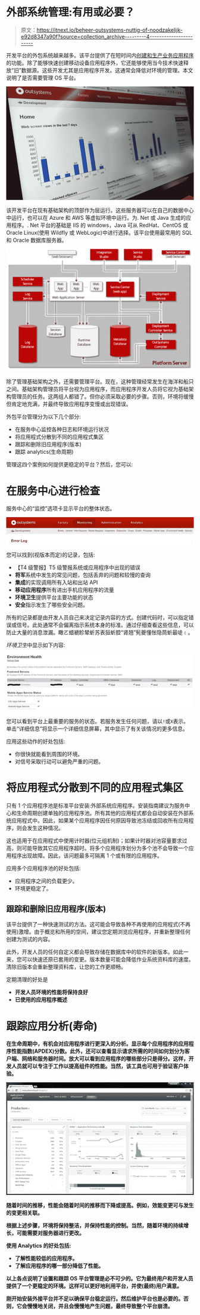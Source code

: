 # 外部系统管理:有用或必要？

> 原文：<https://itnext.io/beheer-outsystems-nuttig-of-noodzakelijk-e92d8347a90f?source=collection_archive---------4----------------------->

开发平台的外包系统越来越多。该平台提供了在短时间内[创建和生产业务应用程序](/de-toegevoegde-waarde-van-rapid-application-development-platformen-binnen-organisaties-aa81f9816cbb)的功能。除了能够快速创建移动设备应用程序外，它还能够使用当今技术快速释放“旧”数据源。这些开发尤其是应用程序开发。这通常会降低对环境的管理。本文说明了是否需要管理 OS 平台。

![](img/a24e5c979812a4cdb775aa6cdcb799d2.png)

该开发平台在现有基础架构的顶部作为层运行。这些服务器可以在自己的数据中心中运行，也可以在 Azure 和 AWS 等虚拟环境中运行。为. Net 或 Java 生成的应用程序。. Net 平台的基础是 IIS 的 windows，Java 可从 RedHat、CentOS 或 Oracle Linux(使用 Wildfly 或 WebLogic)中进行选择。该平台使用最常用的 SQL 和 Oracle 数据库服务器。

![](img/74ffab004b7087b54aa41b396340fdce.png)

除了管理基础架构之外，还需要管理平台。现在，这种管理经常发生在海洋和船只之间。基础架构管理员将平台视为应用程序，而应用程序开发人员将它视为基础架构管理员的任务。这两组人都错了。但你必须采取必要的步骤。否则，环境将缓慢但肯定地充满，并最终导致应用程序变慢或出现错误。

外包平台管理分为以下几个部分:

*   在服务中心监控各种日志和环境运行状况
*   将应用程式分散到不同的应用程式集区
*   跟踪和删除旧应用程序(版本)
*   跟踪 analytics(生命周期)

管理这四个案例如何提供更稳定的平台？然后，您可以:

# **在服务中心进行检查**

服务中心的“监控”选项卡显示平台的整体状态。

![](img/6511f37388baf054c086fb7e025ff713.png)

您可以找到(视版本而定)的记录，包括:

*   【T4 级警报】T5 级警报系统或应用程序中出现的错误
*   **将军**系统中发生的常见问题，包括丢弃的问题和较慢的查询
*   **集成**的实现调用所有入站和出站 API
*   **移动应用程序**所有进出手机应用程序的流量
*   **环境卫生**提供平台主要功能的状态
*   **安全**指示发生了哪些安全问题。

所有的记录都是由开发人员自己来决定记录内容的方式。创建代码时，可以指定错误或信号。此处通常不会偏离指示系统本身的标准。通过仔细查看这些信息，可以防止大量的消息泄漏。瞰ㄛ蜡褫眕辇蚚苏表狟蚚腔“肾翘”髡夔懂怅隐茼蚚最唗﹝。

*环境卫生*中显示如下内容:

![](img/62369e8deb0ea3f6e1b75668b4f9ac51.png)

您可以看到平台上最重要的服务的状态。若服务发生任何问题，请以`!`或`X`表示。单击“详细信息”将显示一个详细信息屏幕，其中显示了有关该情况的更多信息。

应用这些动作的好处包括:

*   你很快就能看到周围的环境。
*   对信号采取行动可以避免严重的问题。

# 将应用程式分散到不同的应用程式集区

只有 1 个应用程序池是标准平台安装:外部系统应用程序。安装指南建议为服务中心和生命周期创建单独的应用程序池。所有其他的应用程式都会自动安装在外部系统应用程式中。因此，如果某个应用程序因任何原因导致池冻结或回收所有应用程序，则会发生这种情况。

这也适用于在应用程式中使用计时器(位元组机制)；如果计时器对池容量要求过高，则可能导致其它应用程序超时。将多个应用程序划分为多个池不会导致一个应用程序出现故障。因此，该问题最多可隔离 1 个或有限的应用程序。

应用多个应用程序池的好处包括:

*   应用程序之间的负载更少。
*   环境更稳定了。

## **跟踪和删除旧应用程序(版本)**

该平台提供了一种快速测试的方法。这可能会导致各种不再使用的应用程式(不再使用)激增。由于概览和所用的空间，建议您定期浏览应用程序，并重新整理任何创建为测试的内容。

此外，开发人员的任何自定义都会导致存储在数据库中的软件的新版本。如此一来，您可以快速还原已套用的变更。版本数量可能会降低作业系统资料库的速度。清除旧版本会重新整理资料库，让您的工作更顺畅。

定期清理的好处是

*   **开发人员环境的性能将保持良好**
*   **已使用的应用程序概述**

# ****跟踪应用分析(寿命)****

**在生命周期中，有机会对应用程序进行更深入的分析。显示每个应用程序的应用程序性能指数(APDEX)分数。此外，还可以查看显示请求所需的时间如何划分为客户端、网络和服务器时间。放大可以看到应用程序的哪些部分只是得分。这样，开发人员就可以专注于工作以提高组件的性能。当然，该工具也可用于验证客户体验。**

**![](img/5f4a109f516add9919b9166c59b0afd6.png)**

**随着时间的推移，性能会随着时间的推移而下降或提高。例如，效能变更可与发生的变更相关联。**

**根据上述步骤，环境将保持整洁，并保持性能的控制。当然，随着环境的持续增长，可能需要对服务器进行更改。**

**使用 Analytics 的好处包括:**

*   **了解性能较低的应用程序。**
*   **了解应用程序的哪一部分降低了性能。**

**以上各点说明了设置和跟踪 OS 平台管理是必不可少的。它为最终用户和开发人员提供了一个更稳定的环境。这样可以更好地利用平台，并使(最终)用户满意。**

**刚开始安装外接平台并不足以确保平台稳定运行。然后维护平台也是必要的。否则，它会慢慢地关闭，并且会慢慢地产生问题，最终导致整个平台崩溃。**